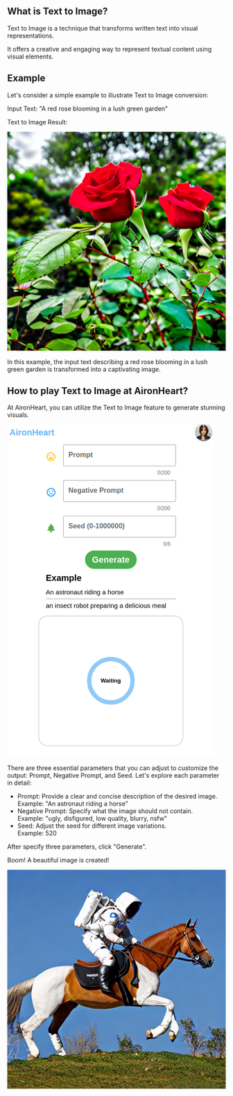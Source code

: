 ## What is Text to Image?
Text to Image is a technique that transforms written text into visual representations.

It offers a creative and engaging way to represent textual content using visual elements.

## Example
Let's consider a simple example to illustrate Text to Image conversion:

Input Text: "A red rose blooming in a lush green garden"

Text to Image Result:

![example1](https://raw.githubusercontent.com/wyyadd/AironHeart/main/images/A%20red%20rose%20blooming%20in%20a%20lush%20green%20garden.png)

In this example, the input text describing a red rose blooming in a lush green garden is transformed into a captivating image. 

## How to play Text to Image at AironHeart?
At AironHeart, you can utilize the Text to Image feature to generate stunning visuals.

![Text2Image](https://raw.githubusercontent.com/wyyadd/AironHeart/main/images/Text2Image.png)

There are three essential parameters that you can adjust to customize the output: Prompt, Negative Prompt, and Seed. Let's explore each parameter in detail:

- Prompt: Provide a clear and concise description of the desired image.  
  Example: "An astronaut riding a horse"
- Negative Prompt: Specify what the image should not contain.  
  Example: "ugly, disfigured, low quality, blurry, nsfw"
- Seed: Adjust the seed for different image variations.  
  Example: 520

After specify three parameters, click "Generate".

Boom! A beautiful image is created!

![example2](https://raw.githubusercontent.com/wyyadd/AironHeart/main/images/An%20astronaut%20riding%20a%20horse.png)
